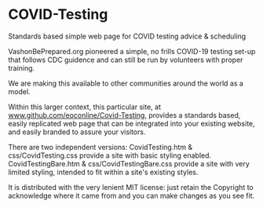 # COVID-Testing
Standards based simple web page for COVID testing advice &amp; scheduling

VashonBePrepared.org pioneered a simple, no frills COVID-19 testing set-up that 
follows CDC guidence and can still be run by volunteers with proper training.

We are making this available to other communities around the world as a model.

Within this larger context, this particular site, at www.github.com/eoconline/Covid-Testing,
provides a standards based, easily replicated web page that can be integrated into your 
existing website, and easily branded to assure your visitors.

There are two independent versions:
CovidTesting.htm & css/CovidTesting.css provide a site with basic styling enabled.
CovidTestingBare.htm & css/CovidTestingBare.css provide a site with very limited styling, intended to fit within a site's existing styles.

It is distributed with the very lenient MIT license: just retain the Copyright to 
acknowledge where it came from and you can make changes as you see fit.
